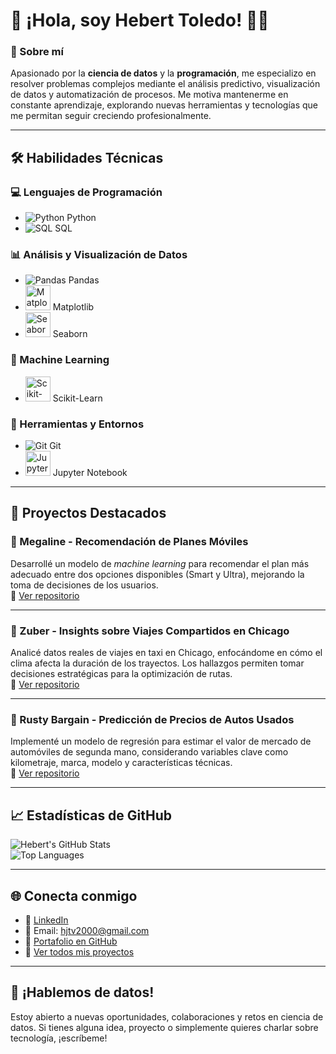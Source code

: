 # 👋 ¡Hola, soy **Hebert Toledo**! 👨‍💻

### 🌟 Sobre mí
Apasionado por la **ciencia de datos** y la **programación**, me especializo en resolver problemas complejos mediante el análisis predictivo, visualización de datos y automatización de procesos. Me motiva mantenerme en constante aprendizaje, explorando nuevas herramientas y tecnologías que me permitan seguir creciendo profesionalmente.

---

## 🛠️ Habilidades Técnicas

### 💻 Lenguajes de Programación
- ![Python](https://img.icons8.com/color/48/000000/python.png) Python
- ![SQL](https://img.icons8.com/color/48/000000/sql.png) SQL

### 📊 Análisis y Visualización de Datos
- ![Pandas](https://img.icons8.com/color/48/000000/pandas.png) Pandas  
- <img src="https://github.com/user-attachments/assets/257a8638-0bdc-43ea-a870-0164889d94e5" alt="Matplotlib" width="40"/> Matplotlib  
- <img src="https://cdn.worldvectorlogo.com/logos/seaborn-1.svg" alt="Seaborn" width="40"/> Seaborn  

### 🤖 Machine Learning
- <img src="https://github.com/user-attachments/assets/8090a8ba-caff-4bb2-ad47-9867407e4b6e" alt="Scikit-Learn" width="40"/> Scikit-Learn  

### 🧰 Herramientas y Entornos
- ![Git](https://img.icons8.com/color/48/000000/git.png) Git  
- <img src="https://github.com/user-attachments/assets/9d7d6a0b-eb0f-47dc-b50c-91ab812f1f93" alt="Jupyter Notebook" width="40"/> Jupyter Notebook  

---

## 🚀 Proyectos Destacados

### 📡 Megaline - Recomendación de Planes Móviles
Desarrollé un modelo de *machine learning* para recomendar el plan más adecuado entre dos opciones disponibles (Smart y Ultra), mejorando la toma de decisiones de los usuarios.  
🔗 [Ver repositorio](https://github.com/HebertL-dev/Megaline_Recomendacion-de-Planes-Moviles)

---

### 🚖 Zuber - Insights sobre Viajes Compartidos en Chicago
Analicé datos reales de viajes en taxi en Chicago, enfocándome en cómo el clima afecta la duración de los trayectos. Los hallazgos permiten tomar decisiones estratégicas para la optimización de rutas.  
🔗 [Ver repositorio](https://github.com/HebertL-dev/Zuber_Insights)

---

### 🚗 Rusty Bargain - Predicción de Precios de Autos Usados
Implementé un modelo de regresión para estimar el valor de mercado de automóviles de segunda mano, considerando variables clave como kilometraje, marca, modelo y características técnicas.  
🔗 [Ver repositorio](https://github.com/HebertL-dev/RustyBargain)

---

## 📈 Estadísticas de GitHub

![Hebert's GitHub Stats](https://github-readme-stats.vercel.app/api?username=HebertL-dev&show_icons=true&theme=default)  
![Top Languages](https://github-readme-stats.vercel.app/api/top-langs/?username=HebertL-dev&layout=compact&theme=default)

---

## 🌐 Conecta conmigo

- 💼 [LinkedIn](https://www.linkedin.com/in/hebert-ds/)
- 📧 Email: [hjtv2000@gmail.com](mailto:hjtv2000@gmail.com)
- 📂 [Portafolio en GitHub](https://github.com/HebertL-dev)
- 🚀 [Ver todos mis proyectos](https://github.com/HebertL-dev?tab=repositories)

---

## 💬 ¡Hablemos de datos!
Estoy abierto a nuevas oportunidades, colaboraciones y retos en ciencia de datos. Si tienes alguna idea, proyecto o simplemente quieres charlar sobre tecnología, ¡escríbeme!
